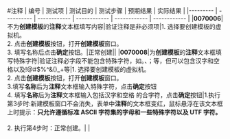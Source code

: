 #注释
| 编号 | 测试项 | 测试目的 | 测试步骤 | 预期结果 | 实际结果 |
|--------- | ---------- | ------------ | ------------ | ------------ | ------------ |
|**0070006**|不为**创建模板**的**注释**文本框填写内容|验证注释是非必须项|1. 选择要创建模板的虚拟机。<br/>2. 点击**创建模板**按钮，打开**创建模板**窗口。<br/>3. 填写名称后点击**确定**按钮。|正常创建||
|**0070008**|为**创建模板**的**注释**文本框填写特殊字符|验证注释必字段不能包含特殊字符，如。、；等，但可以包含汉字和空格以及!@#$%^&()_+等|1. 选择要创建模板的虚拟机。<br/>2. 点击**创建模板**按钮，打开**创建模板**窗口。<br/>3.填写**名称**后为**注释**文本框输入特殊字符，点击**确定**按钮<br/>4.  填写**名称**后为**注释**文本框输入包括汉字和空格 的合字符，点击**确定**按钮|1.执行第3步时:新建模板窗口不会消失，表单中**注释**的文本框变红，鼠标悬浮在该文本框上时提示：**只允许遵循标准 ASCII  字符集的字母和一些特殊字符以及 UTF 字符。**<br/><br/>2. 执行第4步时：正常创建。| |
